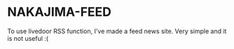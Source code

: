 # NAKAJIMA-FEED
To use livedoor RSS function, I've made a feed news site. Very simple and it is not useful :( 
